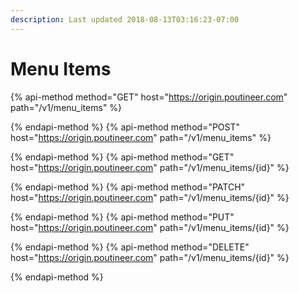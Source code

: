 ```yaml
---
description: Last updated 2018-08-13T03:16:23-07:00
---
```


# Menu Items

{% api-method method="GET" host="https://origin.poutineer.com" path="/v1/menu_items" %}

{% endapi-method %}
{% api-method method="POST" host="https://origin.poutineer.com" path="/v1/menu_items" %}

{% endapi-method %}
{% api-method method="GET" host="https://origin.poutineer.com" path="/v1/menu_items/{id}" %}

{% endapi-method %}
{% api-method method="PATCH" host="https://origin.poutineer.com" path="/v1/menu_items/{id}" %}

{% endapi-method %}
{% api-method method="PUT" host="https://origin.poutineer.com" path="/v1/menu_items/{id}" %}

{% endapi-method %}
{% api-method method="DELETE" host="https://origin.poutineer.com" path="/v1/menu_items/{id}" %}

{% endapi-method %}
